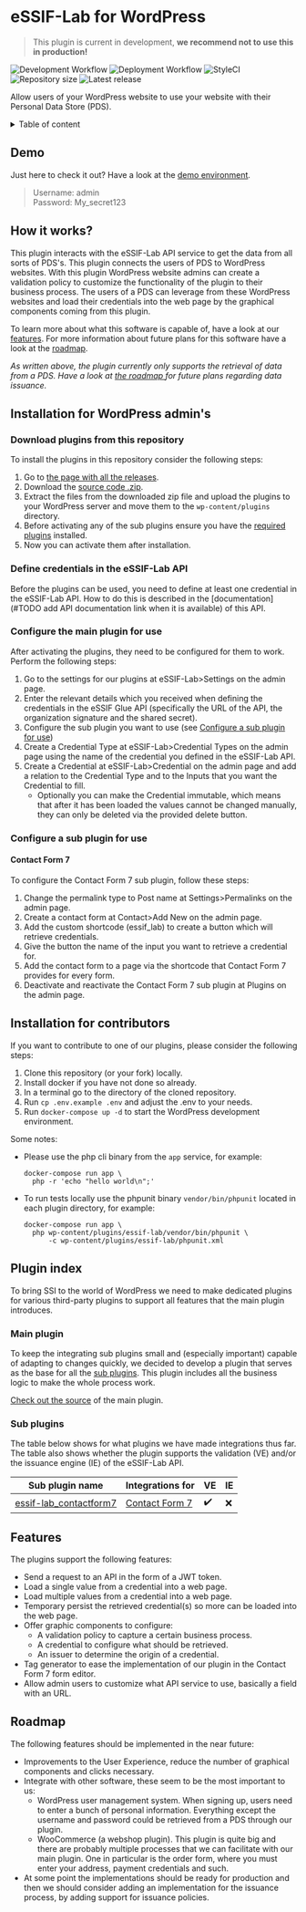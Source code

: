 # eSSIF-Lab for WordPress

> This plugin is current in development, **we recommend not to use this in production!**

![Development Workflow](https://github.com/LSVH/hbo-ict-inno-s2-tno/workflows/Development%20Workflow/badge.svg)
![Deployment Workflow](https://github.com/LSVH/hbo-ict-inno-s2-tno/workflows/Deployment%20Workflow/badge.svg)
![StyleCI](https://github.styleci.io/repos/238925389/shield)
![Repository size](https://img.shields.io/github/repo-size/LSVH/hbo-ict-inno-s2-tno)
![Latest release](https://img.shields.io/github/v/release/LSVH/hbo-ict-inno-s2-tno)

Allow users of your WordPress website to use your website with their Personal Data Store (PDS).

<details>
<summary>Table of content</summary>

## Table of content

- [Demo](#demo)
- [How it works?](#how-it-works)
- [Installation for WordPress admin's](#installation-for-wordpress-admins)
    - [Download plugins from this repository](#download-plugins-from-this-repository)
    - [Define credentials in the eSSIF-Lab API](#define-credentials-in-the-eSSIF-Lab-API)
    - [Configure the main plugin for use](#configure-the-main-plugin-for-use)
    - [Configure a sub plugin for use](#configure-a-sub-plugin-for-use)
- [Plugin index](#plugin-index)
    - [Main plugin](#main-plugin)
    - [Sub plugins](#sub-plugins)
- [Features](#features)
- [Roadmap](#roadmap)

</details>

## Demo

Just here to check it out? Have a look at the [demo environment](http://essif-lab.ddns.net/wp-login.php).

> Username: admin  
> Password: My_secret123

## How it works?

This plugin interacts with the eSSIF-Lab API service to get the data from all sorts of PDS's. This plugin
connects the users of PDS to WordPress websites. With this plugin WordPress website admins can create a validation
policy to customize the functionality of the plugin to their business process. The users of a PDS can leverage from
these WordPress websites and load their credentials into the web page by the graphical components coming from this
plugin.

To learn more about what this software is capable of, have a look at our [features](#features). For more information
about future plans for this software have a look at the [roadmap](#roadmap). 

_As written above, the plugin currently only supports the retrieval of data from a PDS. Have a look at [the roadmap
](#roadmap) for future plans regarding data issuance._


## Installation for WordPress admin's

### Download plugins from this repository

To install the plugins in this repository consider the following steps:

1. Go to [the page with all the releases](https://github.com/LSVH/hbo-ict-inno-s2-tno/releases/latest).
2. Download the [source code .zip](https://github.com/LSVH/hbo-ict-inno-s2-tno/archive/v1.0.zip).
3. Extract the files from the downloaded zip file and upload the plugins to your WordPress server and move them to the `wp-content/plugins` directory.
4. Before activating any of the sub plugins ensure you have the [required plugins](#sub-plugins) installed.
5. Now you can activate them after installation.

### Define credentials in the eSSIF-Lab API

Before the plugins can be used, you need to define at least one credential in the eSSIF-Lab API. How to do this is described in the [documentation](#TODO add API documentation link when it is available) of this API.

### Configure the main plugin for use

After activating the plugins, they need to be configured for them to work. Perform the following steps:

1. Go to the settings for our plugins at eSSIF-Lab>Settings on the admin page.
2. Enter the relevant details which you received when defining the credentials in the eSSIF Glue API (specifically the URL of the API, the organization signature and the shared secret).
3. Configure the sub plugin you want to use (see [Configure a sub plugin for use](#configure-a-sub-plugin-for-use))
4. Create a Credential Type at eSSIF-Lab>Credential Types on the admin page using the name of the credential you defined in the eSSIF-Lab API.
5. Create a Credential at eSSIF-Lab>Credential on the admin page and add a relation to the Credential Type and to the Inputs that you want the Credential to fill.
   * Optionally you can make the Credential immutable, which means that after it has been loaded the values cannot be changed manually, they can only be deleted via the provided delete button.

### Configure a sub plugin for use
#### Contact Form 7
To configure the Contact Form 7 sub plugin, follow these steps:

1. Change the permalink type to Post name at Settings>Permalinks on the admin page.
2. Create a contact form at Contact>Add New on the admin page.
3. Add the custom shortcode (essif_lab) to create a button which will retrieve credentials.
4. Give the button the name of the input you want to retrieve a credential for.
5. Add the contact form to a page via the shortcode that Contact Form 7 provides for every form.
6. Deactivate and reactivate the Contact Form 7 sub plugin at Plugins on the admin page.

## Installation for contributors

If you want to contribute to one of our plugins, please consider the following steps:

1. Clone this repository (or your fork) locally.
2. Install docker if you have not done so already.
3. In a terminal go to the directory of the cloned repository.
4. Run `cp .env.example .env` and adjust the .env to your needs.
5. Run `docker-compose up -d` to start the WordPress development environment.

Some notes:

- Please use the php cli binary from the `app` service, for example:
  ```
  docker-compose run app \
    php -r 'echo "hello world\n";'
  ```
- To run tests locally use the phpunit binary `vendor/bin/phpunit` located in each plugin directory, for example:
  ```
  docker-compose run app \
    php wp-content/plugins/essif-lab/vendor/bin/phpunit \
        -c wp-content/plugins/essif-lab/phpunit.xml
  ```

## Plugin index

To bring SSI to the world of WordPress we need to make dedicated plugins for various third-party plugins to
support all features that the main plugin introduces.
 
### Main plugin

To keep the integrating sub plugins small and (especially important) capable of adapting to changes quickly, we
decided to develop a plugin that serves as the base for all the [sub plugins](#sub-plugins). This plugin
includes all the business logic to make the whole process work.
  
[Check out the source](plugins/essif-lab) of the main plugin.

### Sub plugins

The table below shows for what plugins we have made integrations thus far. The table also shows whether the plugin
supports the validation (VE) and/or the issuance engine (IE) of the eSSIF-Lab API.
 
| Sub plugin name | Integrations for | VE | IE
|-----------------|------------------|----|---
| [essif-lab_contactform7](plugins/essif-lab_contactform7) | [Contact Form 7](https://wordpress.org/plugins/contact-form-7/) | :heavy_check_mark: | :x:

## Features

The plugins support the following features:

- Send a request to an API in the form of a JWT token.
- Load a single value from a credential into a web page.
- Load multiple values from a credential into a web page.
- Temporary persist the retrieved credential(s) so more can be loaded into the web page.
- Offer graphic components to configure:
    - A validation policy to capture a certain business process.
    - A credential to configure what should be retrieved. 
    - An issuer to determine the origin of a credential.
- Tag generator to ease the implementation of our plugin in the Contact Form 7 form editor.
- Allow admin users to customize what API service to use, basically a field with an URL. 

## Roadmap

The following features should be implemented in the near future:

- Improvements to the User Experience, reduce the number of graphical components and clicks necessary.
- Integrate with other software, these seem to be the most important to us:
    - WordPress user management system. When signing up, users need to enter a bunch of personal information. 
      Everything except the username and password could be retrieved from a PDS through our plugin.
    - WooCommerce (a webshop plugin). This plugin is quite big and there are probably multiple processes that we can
      facilitate with our main plugin. One in particular is the order form, where you must enter your address, payment
      credentials and such.
- At some point the implementations should be ready for production and then we should consider adding an
 implementation for the issuance process, by adding support for issuance policies.
